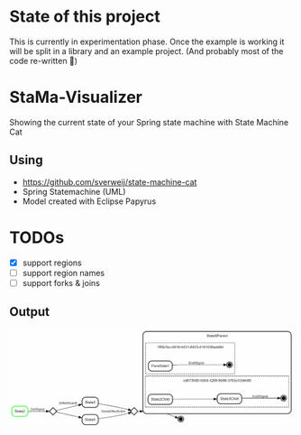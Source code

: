 # State of this project

This is currently in experimentation phase. 
Once the example is working it will be split 
in a library and an example project.
(And probably most of the code re-written 🙈)

# StaMa-Visualizer
Showing the current state of your Spring state machine with State Machine Cat

## Using

* https://github.com/sverweij/state-machine-cat
* Spring Statemachine (UML)
* Model created with Eclipse Papyrus

# TODOs

* [x] support regions
* [ ] support region names
* [ ] support forks & joins

## Output

![Model](rendering.png)
